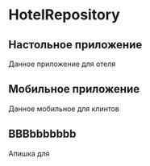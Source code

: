 # HotelRepository
## Настольное приложение
Данное приложение для отеля

## Мобильное приложение
Данное мобильное для клинтов

## BBBbbbbbbb
Апишка для